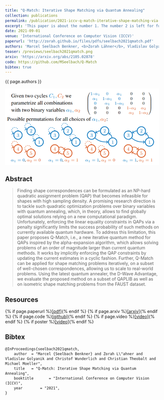 ```yaml
---
title: "Q-Match: Iterative Shape Matching via Quantum Annealing"
collection: publications
permalink: /publication/2021-iccv-q-match-iterative-shape-matching-via-quantum-annealing
excerpt: 'This paper is about the number 1. The number 2 is left for future work.'
date: 2021-09-01
venue: 'International Conference on Computer Vision (ICCV)'
paperurl: 'http://zorah.github.io/files/pdfs/seelbach2021qmatch.pdf'
authors: 'Marcel Seelbach Benkner, <b>Zorah Lähner</b>, Vladislav Golyanik, Christof Wunderlich, Christian Theobalt, Michael Moeller'
teaser: /previews/seelbach2021qmatch.png
arxiv: 'https://arxiv.org/abs/2105.02878'
code: https://github.com/MSeelbach/Q-Match
bibtex: true
---
```


{{ page.authors }}

<img class="pub_teaser" src="../images/previews/seelbach2021qmatch.png" alt="Teaser Image" title="teaser" />

## Abstract

> Finding shape correspondences can be formulated as an NP-hard quadratic assignment problem (QAP) that becomes infeasible for shapes with high sampling density. A promising research direction is to tackle such quadratic optimization problems over binary variables with quantum annealing, which, in theory, allows to find globally optimal solutions relying on a new computational paradigm. Unfortunately, enforcing the linear equality constraints in QAPs via a penalty significantly limits the success probability of such methods on currently available quantum hardware. To address this limitation, this paper proposes Q-Match, i.e., a new iterative quantum method for QAPs inspired by the alpha-expansion algorithm, which allows solving problems of an order of magnitude larger than current quantum methods. It works by implicitly enforcing the QAP constraints by updating the current estimates in a cyclic fashion. Further, Q-Match can be applied for shape matching problems iteratively, on a subset of well-chosen correspondences, allowing us to scale to real-world problems. Using the latest quantum annealer, the D-Wave Advantage, we evaluate the proposed method on a subset of QAPLIB as well as on isometric shape matching problems from the FAUST dataset.


## Resources

{% if page.paperurl %}<a href=" {{ page.paperurl }} ">[pdf]</a>{% endif %} {% if page.arxiv %}<a href=" {{ page.arxiv }} ">[arxiv]</a>{% endif %} {% if page.code %}<a href=" {{ page.code }} ">[github]</a>{% endif %} {% if page.video %}<a href=" {{ page.video }} ">[video]</a>{% endif %} {% if poster %}<a href=" {{ page.poster }} ">[video]</a>{% endif %}

## Bibtex

    @InProceedings{seelbach2021qmatch,
        author 	= "Marcel {Seelbach Benkner} and Zorah L\"ahner and Vladislav Golyanik and Christof Wunderlich and Christian Theobalt and Michael Moeller",
        title 	= "Q-Match: Iterative Shape Matching via Quantum Annealing",
        booktitle    	= "International Conference on Computer Vision (ICCV)",
        year 		= "2021",
    }
